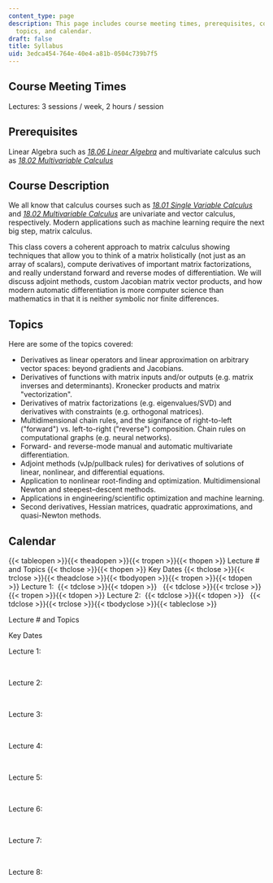 ```yaml
---
content_type: page
description: This page includes course meeting times, prerequisites, course description,
  topics, and calendar.
draft: false
title: Syllabus
uid: 3edca454-764e-40e4-a81b-0504c739b7f5
---
```

## Course Meeting Times

Lectures: 3 sessions / week, 2 hours / session

## Prerequisites

Linear Algebra such as [*18.06 Linear Algebra*](https://old.ocw.mit.edu/courses/mathematics/18-06sc-linear-algebra-fall-2011/) and multivariate calculus such as [*18.02 Multivariable Calculus*](https://ocw.mit.edu/courses/18-02sc-multivariable-calculus-fall-2010/)

## Course Description

We all know that calculus courses such as [*18.01 Single Variable Calculus*](https://ocw.mit.edu/courses/18-01sc-single-variable-calculus-fall-2010/) and [*18.02 Multivariable Calculus*](https://ocw.mit.edu/courses/18-02sc-multivariable-calculus-fall-2010/) are univariate and vector calculus, respectively. Modern applications such as machine learning require the next big step, matrix calculus.

This class covers a coherent approach to matrix calculus showing techniques that allow you to think of a matrix holistically (not just as an array of scalars), compute derivatives of important matrix factorizations, and really understand forward and reverse modes of differentiation. We will discuss adjoint methods, custom Jacobian matrix vector products, and how modern automatic differentiation is more computer science than mathematics in that it is neither symbolic nor finite differences. 

## Topics

Here are some of the topics covered:

- Derivatives as linear operators and linear approximation on arbitrary vector spaces: beyond gradients and Jacobians.
- Derivatives of functions with matrix inputs and/or outputs (e.g. matrix inverses and determinants). Kronecker products and matrix "vectorization".
- Derivatives of matrix factorizations (e.g. eigenvalues/SVD) and derivatives with constraints (e.g. orthogonal matrices).
- Multidimensional chain rules, and the signifance of right-to-left ("forward") vs. left-to-right ("reverse") composition. Chain rules on computational graphs (e.g. neural networks).
- Forward- and reverse-mode manual and automatic multivariate differentiation.
- Adjoint methods (vJp/pullback rules) for derivatives of solutions of linear, nonlinear, and differential equations.
- Application to nonlinear root-finding and optimization. Multidimensional Newton and steepest–descent methods.
- Applications in engineering/scientific optimization and machine learning.
- Second derivatives, Hessian matrices, quadratic approximations, and quasi-Newton methods.

## Calendar

{{< tableopen >}}{{< theadopen >}}{{< tropen >}}{{< thopen >}}
Lecture # and Topics
{{< thclose >}}{{< thopen >}}
Key Dates
{{< thclose >}}{{< trclose >}}{{< theadclose >}}{{< tbodyopen >}}{{< tropen >}}{{< tdopen >}}
Lecture 1: 
{{< tdclose >}}{{< tdopen >}}
 
{{< tdclose >}}{{< trclose >}}{{< tropen >}}{{< tdopen >}}
Lecture 2: 
{{< tdclose >}}{{< tdopen >}}
 
{{< tdclose >}}{{< trclose >}}{{< tbodyclose >}}{{< tableclose >}}

Lecture # and Topics

Key Dates

Lecture 1: 

 

Lecture 2: 

 

Lecture 3: 

 

Lecture 4: 

 

Lecture 5: 

 

Lecture 6: 

 

Lecture 7: 

 

Lecture 8: